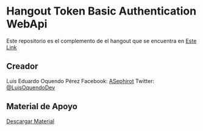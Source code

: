 # Hangout Token Basic Authentication WebApi

Este repositorio es el complemento de el hangout que se encuentra en <a href="https://www.youtube.com/watch?v=rc1as876p6o" alt="Hangout Youtube">Este Link</a>

## Creador

Luis Eduardo Oquendo Pérez
Facebook: <a href="https://www.facebook.com/ASephirot" alt="Facebook">ASephirot</a>
Twitter: <a href="https://www.twitter.com/luisoquendodev" alt="Twitter">@LuisOquendoDev</a>

## Material de Apoyo

<a href="https://drive.google.com/folderview?id=0B029fYaCS778TzhMbHV2Tm54Z0k&usp=sharing" alt="Material Apoyo">Descargar Material</a>

